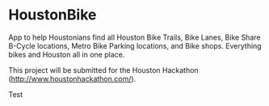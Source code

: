 HoustonBike
===========

App to help Houstonians find all Houston Bike Trails, Bike Lanes, Bike Share B-Cycle locations, Metro Bike Parking locations, and Bike shops. Everything bikes and Houston all in one place.

This project will be submitted for the Houston Hackathon (http://www.houstonhackathon.com/).

Test